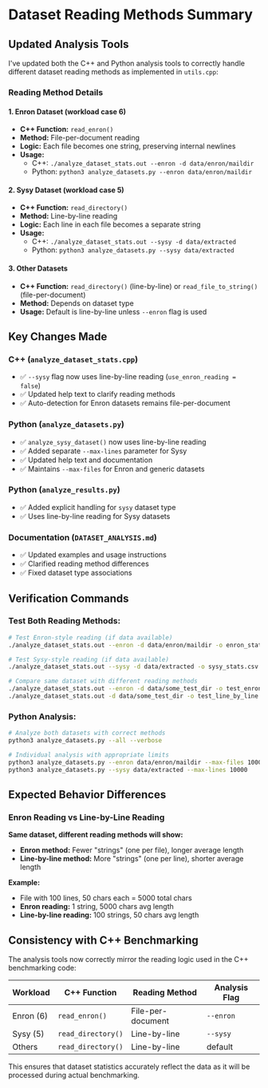 # Dataset Reading Methods Summary

## Updated Analysis Tools

I've updated both the C++ and Python analysis tools to correctly handle different dataset reading methods as implemented in `utils.cpp`:

### Reading Method Details

#### 1. Enron Dataset (workload case 6)
- **C++ Function:** `read_enron()`
- **Method:** File-per-document reading
- **Logic:** Each file becomes one string, preserving internal newlines
- **Usage:** 
  - C++: `./analyze_dataset_stats.out --enron -d data/enron/maildir`
  - Python: `python3 analyze_datasets.py --enron data/enron/maildir`

#### 2. Sysy Dataset (workload case 5) 
- **C++ Function:** `read_directory()` 
- **Method:** Line-by-line reading
- **Logic:** Each line in each file becomes a separate string
- **Usage:**
  - C++: `./analyze_dataset_stats.out --sysy -d data/extracted`
  - Python: `python3 analyze_datasets.py --sysy data/extracted`

#### 3. Other Datasets
- **C++ Function:** `read_directory()` (line-by-line) or `read_file_to_string()` (file-per-document)
- **Method:** Depends on dataset type
- **Usage:** Default is line-by-line unless `--enron` flag is used

## Key Changes Made

### C++ (`analyze_dataset_stats.cpp`)
- ✅ `--sysy` flag now uses line-by-line reading (`use_enron_reading = false`)
- ✅ Updated help text to clarify reading methods
- ✅ Auto-detection for Enron datasets remains file-per-document

### Python (`analyze_datasets.py`)
- ✅ `analyze_sysy_dataset()` now uses line-by-line reading
- ✅ Added separate `--max-lines` parameter for Sysy
- ✅ Updated help text and documentation
- ✅ Maintains `--max-files` for Enron and generic datasets

### Python (`analyze_results.py`)
- ✅ Added explicit handling for `sysy` dataset type
- ✅ Uses line-by-line reading for Sysy datasets

### Documentation (`DATASET_ANALYSIS.md`)
- ✅ Updated examples and usage instructions
- ✅ Clarified reading method differences
- ✅ Fixed dataset type associations

## Verification Commands

### Test Both Reading Methods:
```bash
# Test Enron-style reading (if data available)
./analyze_dataset_stats.out --enron -d data/enron/maildir -o enron_stats.csv

# Test Sysy-style reading (if data available)  
./analyze_dataset_stats.out --sysy -d data/extracted -o sysy_stats.csv

# Compare same dataset with different reading methods
./analyze_dataset_stats.out --enron -d data/some_test_dir -o test_enron_style.csv
./analyze_dataset_stats.out -d data/some_test_dir -o test_line_by_line.csv
```

### Python Analysis:
```bash
# Analyze both datasets with correct methods
python3 analyze_datasets.py --all --verbose

# Individual analysis with appropriate limits
python3 analyze_datasets.py --enron data/enron/maildir --max-files 1000
python3 analyze_datasets.py --sysy data/extracted --max-lines 10000
```

## Expected Behavior Differences

### Enron Reading vs Line-by-Line Reading

**Same dataset, different reading methods will show:**
- **Enron method:** Fewer "strings" (one per file), longer average length
- **Line-by-line method:** More "strings" (one per line), shorter average length

**Example:**
- File with 100 lines, 50 chars each = 5000 total chars
- **Enron reading:** 1 string, 5000 chars avg length
- **Line-by-line reading:** 100 strings, 50 chars avg length

## Consistency with C++ Benchmarking

The analysis tools now correctly mirror the reading logic used in the C++ benchmarking code:

| Workload | C++ Function | Reading Method | Analysis Flag |
|----------|--------------|----------------|---------------|
| Enron (6) | `read_enron()` | File-per-document | `--enron` |
| Sysy (5) | `read_directory()` | Line-by-line | `--sysy` |
| Others | `read_directory()` | Line-by-line | default |

This ensures that dataset statistics accurately reflect the data as it will be processed during actual benchmarking.
